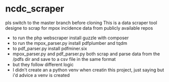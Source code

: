 # ncdc_scraper
pls switch to the master branch before cloning 
This is a data scraper tool designe to scrap for mpox incidence data from publicly available repos


* to run the php webscraper install guzzle with composer
* to run the mpox_parser.py install pdfplumber and tqdm
* to pdf_parser.py install pdfminer.six
* mpox_parser.py and pdf_parser.py both scrap and parse data from the /pdfs dir and save to a csv file in the same format
* but they follow different logic
* I didn't create an a python venv when creatin this project, just saying but i'd advice a venv is created
